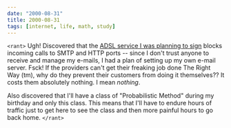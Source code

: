 ```yaml
---
date: "2000-08-31"
title: 2000-08-31
tags: [internet, life, math, study]
---
```

`<rant>`
Ugh! Discovered that the
[ADSL service I was planning to sign](http://www.speedy.com.br)
blocks incoming calls to SMTP and HTTP ports -- since I don't trust
anyone to receive and manage my e-mails, I had a plan of setting up
my own e-mail server. Fsck! If the providers can't get their
freaking job done The Right Way (tm), why do they prevent their
customers from doing it themselves?? It costs them absolutely
nothing. I mean *nothing*.

Also discovered that I'll have a class of "Probabilistic Method"
during my birthday and only this class. This means that I'll have
to endure hours of traffic just to get here to see the class and
then more painful hours to go back home.
`</rant>`
